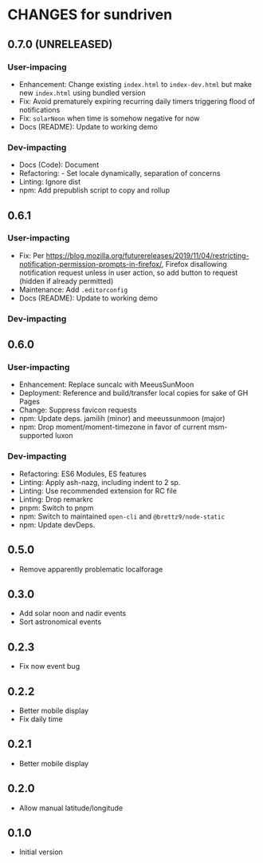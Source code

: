 # CHANGES for sundriven

## 0.7.0 (UNRELEASED)

### User-impacing

- Enhancement: Change existing `index.html` to `index-dev.html` but make new
  `index.html` using bundled version
- Fix: Avoid prematurely expiring recurring daily timers triggering flood of
  notifications
- Fix: `solarNoon` when time is somehow negative for now
- Docs (README): Update to working demo

### Dev-impacting

- Docs (Code): Document
- Refactoring: - Set locale dynamically, separation of concerns
- Linting: Ignore dist
- npm: Add prepublish script to copy and rollup

## 0.6.1

### User-impacting

- Fix: Per <https://blog.mozilla.org/futurereleases/2019/11/04/restricting-notification-permission-prompts-in-firefox/>,
  Firefox disallowing notification request unless in user action, so add
  button to request (hidden if already permitted)
- Maintenance: Add `.editorconfig`
- Docs (README): Update to working demo

### Dev-impacting

## 0.6.0

### User-impacting

- Enhancement: Replace suncalc with MeeusSunMoon
- Deployment: Reference and build/transfer local copies for sake of GH Pages
- Change: Suppress favicon requests
- npm: Update deps. jamilih (minor) and meeussunmoon (major)
- npm: Drop moment/moment-timezone in favor of current msm-supported luxon

### Dev-impacting

- Refactoring: ES6 Modules, ES features
- Linting: Apply ash-nazg, including indent to 2 sp.
- Linting: Use recommended extension for RC file
- Linting: Drop remarkrc
- pnpm: Switch to pnpm
- npm: Switch to maintained `open-cli` and `@brettz9/node-static`
- npm: Update devDeps.

## 0.5.0
- Remove apparently problematic localforage

## 0.3.0
- Add solar noon and nadir events
- Sort astronomical events

## 0.2.3
- Fix now event bug

## 0.2.2
- Better mobile display
- Fix daily time

## 0.2.1
- Better mobile display

## 0.2.0
- Allow manual latitude/longitude

## 0.1.0
- Initial version
